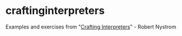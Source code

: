 # craftinginterpreters

Examples and exercises from "[Crafting Interpreters](https://craftinginterpreters.com/)" - Robert Nystrom 


